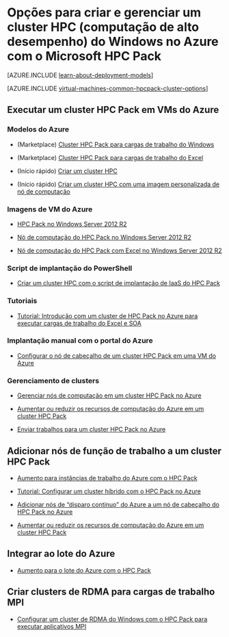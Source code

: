 <properties
 pageTitle="Opções de cluster do Windows HPC Pack na nuvem | Microsoft Azure"
 description="Saiba mais sobre as opções do Microsoft HPC Pack para criar e gerenciar um cluster HPC (computação de alto desempenho) do Windows na nuvem do Azure"
 services="virtual-machines-windows,cloud-services,batch"
 documentationCenter=""
 authors="dlepow"
 manager="timlt"
 editor=""
 tags="azure-resource-manager,azure-service-management,hpc-pack"/>
<tags
ms.service="virtual-machines-windows"
 ms.devlang="na"
 ms.topic="article"
 ms.tgt_pltfrm="vm-windows"
 ms.workload="big-compute"
 ms.date="02/04/2016"
 ms.author="danlep"/>

# Opções para criar e gerenciar um cluster HPC (computação de alto desempenho) do Windows no Azure com o Microsoft HPC Pack

[AZURE.INCLUDE [learn-about-deployment-models](../../includes/learn-about-deployment-models-both-include.md)]

[AZURE.INCLUDE [virtual-machines-common-hpcpack-cluster-options](../../includes/virtual-machines-common-hpcpack-cluster-options.md)]

## Executar um cluster HPC Pack em VMs do Azure

### Modelos do Azure

* (Marketplace) [Cluster HPC Pack para cargas de trabalho do Windows](https://azure.microsoft.com/marketplace/partners/microsofthpc/newclusterwindowscn/)

* (Marketplace) [Cluster HPC Pack para cargas de trabalho do Excel](https://azure.microsoft.com/marketplace/partners/microsofthpc/newclusterexcelcn/)

* (Início rápido) [Criar um cluster HPC](https://azure.microsoft.com/documentation/templates/create-hpc-cluster/)

* (Início rápido) [Criar um cluster HPC com uma imagem personalizada de nó de computação](https://azure.microsoft.com/documentation/templates/create-hpc-cluster-custom-image/)

### Imagens de VM do Azure

* [HPC Pack no Windows Server 2012 R2](https://azure.microsoft.com/marketplace/partners/microsoft/hpcpack2012r2onwindowsserver2012r2/)

* [Nó de computação do HPC Pack no Windows Server 2012 R2](https://azure.microsoft.com/marketplace/partners/microsoft/hpcpack2012r2computenodeonwindowsserver2012r2/)

* [Nó de computação do HPC Pack com Excel no Windows Server 2012 R2](https://azure.microsoft.com/marketplace/partners/microsoft/hpcpack2012r2computenodewithexcelonwindowsserver2012r2/)



### Script de implantação do PowerShell

* [Criar um cluster HPC com o script de implantação de IaaS do HPC Pack](virtual-machines-windows-classic-hpcpack-cluster-powershell-script.md)

### Tutoriais

* [Tutorial: Introdução com um cluster de HPC Pack no Azure para executar cargas de trabalho do Excel e SOA](virtual-machines-windows-excel-cluster-hpcpack.md)



### Implantação manual com o portal do Azure

* [Configurar o nó de cabeçalho de um cluster HPC Pack em uma VM do Azure](virtual-machines-windows-hpcpack-cluster-headnode.md)

### Gerenciamento de clusters

* [Gerenciar nós de computação em um cluster HPC Pack no Azure](virtual-machines-windows-classic-hpcpack-cluster-node-manage.md)


* [Aumentar ou reduzir os recursos de computação do Azure em um cluster HPC Pack](virtual-machines-windows-classic-hpcpack-cluster-node-autogrowshrink.md)

* [Enviar trabalhos para um cluster HPC Pack no Azure](virtual-machines-windows-hpcpack-cluster-submit-jobs.md)


## Adicionar nós de função de trabalho a um cluster HPC Pack


* [Aumento para instâncias de trabalho do Azure com o HPC Pack](https://technet.microsoft.com/library/gg481749.aspx)

* [Tutorial: Configurar um cluster híbrido com o HPC Pack no Azure](../cloud-services/cloud-services-setup-hybrid-hpcpack-cluster.md)

* [Adicionar nós de “disparo contínuo” do Azure a um nó de cabeçalho do HPC Pack no Azure](virtual-machines-windows-classic-hpcpack-cluster-node-burst.md)

* [Aumentar ou reduzir os recursos de computação do Azure em um cluster HPC Pack](virtual-machines-windows-classic-hpcpack-cluster-node-autogrowshrink.md)

## Integrar ao lote do Azure 

* [Aumento para o lote do Azure com o HPC Pack](https://technet.microsoft.com/library/mt612877.aspx)

## Criar clusters de RDMA para cargas de trabalho MPI

* [Configurar um cluster de RDMA do Windows com o HPC Pack para executar aplicativos MPI](virtual-machines-windows-classic-hpcpack-rdma-cluster.md)

<!---HONumber=AcomDC_0323_2016-->